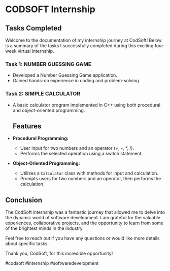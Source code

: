 # CODSOFT Internship

## Tasks Completed

Welcome to the documentation of my internship journey at CodSoft! Below is a summary of the tasks I successfully completed during this exciting four-week virtual internship.

### Task 1: NUMBER GUESSING GAME
- Developed a Number Guessing Game application.
- Gained hands-on experience in coding and problem-solving

### Task 2: SIMPLE CALCULATOR
- A basic calculator program implemented in C++ using both procedural and object-oriented programming.
  
  ## Features
- **Procedural Programming:**
  - User input for two numbers and an operator (+, -, *, /).
  - Performs the selected operation using a switch statement.

- **Object-Oriented Programming:**
  - Utilizes a `Calculator` class with methods for input and calculation.
  - Prompts users for two numbers and an operator, then performs the calculation.

## Conclusion

The CodSoft internship was a fantastic journey that allowed me to delve into the dynamic world of software development. I am grateful for the valuable experiences, collaborative projects, and the opportunity to learn from some of the brightest minds in the industry.

Feel free to reach out if you have any questions or would like more details about specific tasks.

Thank you, CodSoft, for this incredible opportunity!

\#codsoft #internship #softwaredevelopment

